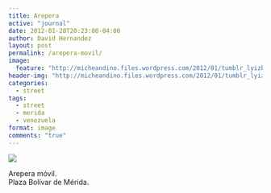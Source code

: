 ```yaml
---
title: Arepera
active: "journal"
date: 2012-01-28T20:23:00-04:00
author: David Hernandez
layout: post
permalink: /arepera-movil/
image:
  feature: "http://micheandino.files.wordpress.com/2012/01/tumblr_lyizbhk0zy1qzqummo1_r2_1280.jpg"
header-img: "http://micheandino.files.wordpress.com/2012/01/tumblr_lyizbhk0zy1qzqummo1_r2_1280.jpg"
categories:
  - street
tags:
  - street
  - merida
  - venezuela
format: image
comments: "true"
---
```

<a href="http://micheandino.files.wordpress.com/2012/01/tumblr_lyizbhk0zy1qzqummo1_r2_1280.jpg" class="popup"  title="Frailejón (espeletia sp.)" data-caption="© 2012 by David Hernández"><img src="http://micheandino.files.wordpress.com/2012/01/tumblr_lyizbhk0zy1qzqummo1_r2_1280.jpg"></a>

Arepera móvil.<br>
Plaza Bolívar de Mérida.
